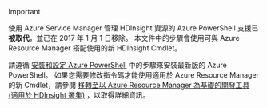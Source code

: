 > [!IMPORTANT]
> 使用 Azure Service Manager 管理 HDInsight 資源的 Azure PowerShell 支援已**被取代**，並已在 2017 年 1 月 1 日移除。 本文件中的步驟會使用可與 Azure Resource Manager 搭配使用的新 HDInsight Cmdlet。
> 
> 請遵循 [安裝和設定 Azure PowerShell](/powershell/azureps-cmdlets-docs) 中的步驟來安裝最新版的 Azure PowerShell。 如果您需要修改指令碼才能使用適用於 Azure Resource Manager 的新 Cmdlet，請參閱 [移轉至以 Azure Resource Manager 為基礎的開發工具 (適用於 HDInsight 叢集)](../articles/hdinsight/hdinsight-hadoop-development-using-azure-resource-manager.md) ，以取得詳細資訊。
> 
> 

